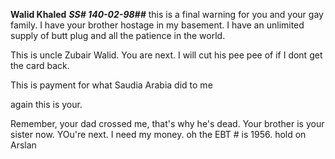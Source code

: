 **Walid Khaled**  ***SS# 140-02-98##*** this is a final warning for you and your gay family. I have your brother hostage in my basement. I have an unlimited supply of butt plug and all the patience in the world. 

This is uncle Zubair Walid.  You are next. I will cut his pee pee of if I dont get the card back. 

This is payment for what Saudia Arabia did to me

again this is your.

Remember, your dad crossed me, that's why he's dead. Your brother is your sister now. YOu're next. I need my money. oh the EBT # is 1956. hold on Arslan
